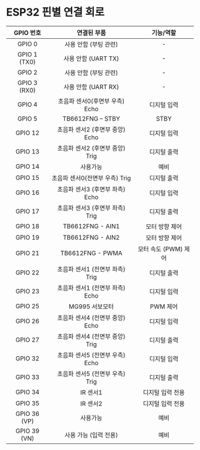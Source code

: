 # ESP32 핀별 연결 회로

|GPIO 번호|연결된 부품|기능/역할|
|:--:|:--:|:--:|
|GPIO 0|사용 안함 (부팅 관련)|-|
|GPIO 1 (TX0)|사용 안함 (UART TX)|-|
|GPIO 2|사용 안함 (부팅 관련)|-|
|GPIO 3 (RX0)|	사용 안함 (UART RX)|	-|
|GPIO 4	|초음파 센서0(후면부 우측) Echo|디지털 입력|
|GPIO 5|	TB6612FNG – STBY	|STBY|
|GPIO 12	|초음파 센서2 (후면부 중앙) Echo	|디지털 입력|
|GPIO 13	|초음파 센서2 (후면부 중앙) Trig|	디지털 출력|
|GPIO 14	|사용가능|	예비|
|GPIO 15|	초음파 센서0(전면부 우측) Trig	|디지털 출력|
|GPIO 16	|초음파 센서3 (후면부 좌측) Echo|	디지털 입력|
|GPIO 17	|초음파 센서3 (후면부 좌측) Trig|	디지털 출력|
|GPIO 18	|TB6612FNG - AIN1	|모터 방향 제어|
|GPIO 19	|TB6612FNG - AIN2|	모터 방향 제어|
|GPIO 21|	TB6612FNG - PWMA	|모터 속도 (PWM) 제어|
|GPIO 22|	초음파 센서1 (전면부 좌측) Trig|	디지털 출력|
|GPIO 23	|초음파 센서1 (전면부 좌측) Echo	|디지털 입력|
|GPIO 25	|MG995 서보모터	|PWM 제어|
|GPIO 26|	초음파 센서4 (전면부 중앙) Echo|	디지털 입력|
|GPIO 27	|초음파 센서4 (전면부 중앙) Trig	|디지털 출력|
|GPIO 32|	초음파 센서5 (전면부 우측) Echo	|디지털 입력|
|GPIO 33|	초음파 센서5 (전면부 우측) Trig|	디지털 출력|
|GPIO 34	|IR 센서1|	디지털 입력 전용|
|GPIO 35|	IR 센서2|	디지털 입력 전용|
|GPIO 36 (VP)	|사용가능|	예비|
|GPIO 39 (VN)|	사용 가능 (입력 전용)|	예비|
